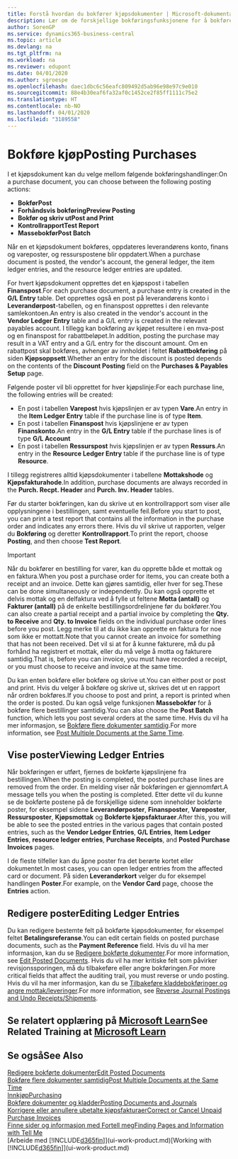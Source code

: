 ```yaml
---
title: Forstå hvordan du bokfører kjøpsdokumenter | Microsoft-dokumentasjon
description: Lær om de forskjellige bokføringsfunksjonene for å bokføre kjøpsdokumenter og hvordan du kan oppdatere bokførte dokumenter.
author: SorenGP
ms.service: dynamics365-business-central
ms.topic: article
ms.devlang: na
ms.tgt_pltfrm: na
ms.workload: na
ms.reviewer: edupont
ms.date: 04/01/2020
ms.author: sgroespe
ms.openlocfilehash: daec1dbc6c56eafc809492d5ab96e98e97c9e010
ms.sourcegitcommit: 88e4b30eaf6fa32af0c1452ce2f85ff1111c75e2
ms.translationtype: HT
ms.contentlocale: nb-NO
ms.lasthandoff: 04/01/2020
ms.locfileid: "3189558"
---
```

# <a name="posting-purchases"></a><span data-ttu-id="04ba0-103">Bokføre kjøp</span><span class="sxs-lookup"><span data-stu-id="04ba0-103">Posting Purchases</span></span>
<span data-ttu-id="04ba0-104">I et kjøpsdokument kan du velge mellom følgende bokføringshandlinger:</span><span class="sxs-lookup"><span data-stu-id="04ba0-104">On a purchase document, you can choose between the following posting actions:</span></span>

* <span data-ttu-id="04ba0-105">**Bokfør**</span><span class="sxs-lookup"><span data-stu-id="04ba0-105">**Post**</span></span>
* <span data-ttu-id="04ba0-106">**Forhåndsvis bokføring**</span><span class="sxs-lookup"><span data-stu-id="04ba0-106">**Preview Posting**</span></span>
* <span data-ttu-id="04ba0-107">**Bokfør og skriv ut**</span><span class="sxs-lookup"><span data-stu-id="04ba0-107">**Post and Print**</span></span>
* <span data-ttu-id="04ba0-108">**Kontrollrapport**</span><span class="sxs-lookup"><span data-stu-id="04ba0-108">**Test Report**</span></span>
* <span data-ttu-id="04ba0-109">**Massebokfør**</span><span class="sxs-lookup"><span data-stu-id="04ba0-109">**Post Batch**</span></span>

<span data-ttu-id="04ba0-110">Når en et kjøpsdokument bokføres, oppdateres leverandørens konto, finans og vareposter, og ressurspostene blir oppdatert.</span><span class="sxs-lookup"><span data-stu-id="04ba0-110">When a purchase document is posted, the vendor's account, the general ledger, the item ledger entries, and the resource ledger entries  are updated.</span></span>

<span data-ttu-id="04ba0-111">For hvert kjøpsdokument opprettes det en kjøpspost i tabellen **Finanspost**.</span><span class="sxs-lookup"><span data-stu-id="04ba0-111">For each purchase document, a purchase entry is created in the **G/L Entry** table.</span></span> <span data-ttu-id="04ba0-112">Det opprettes også en post på leverandørens konto i **Leverandørpost**-tabellen, og en finanspost opprettes i den relevante samlekontoen.</span><span class="sxs-lookup"><span data-stu-id="04ba0-112">An entry is also created in the vendor's account in the **Vendor Ledger Entry** table and a G/L entry is created in the relevant payables account.</span></span> <span data-ttu-id="04ba0-113">I tillegg kan bokføring av kjøpet resultere i en mva-post og en finanspost for rabattbeløpet.</span><span class="sxs-lookup"><span data-stu-id="04ba0-113">In addition, posting the purchase may result in a VAT entry and a G/L entry for the discount amount.</span></span> <span data-ttu-id="04ba0-114">Om en rabattpost skal bokføres, avhenger av innholdet i feltet  **Rabattbokføring** på siden **Kjøpsoppsett**.</span><span class="sxs-lookup"><span data-stu-id="04ba0-114">Whether an entry for the discount is posted depends on the contents of the **Discount Posting** field on the **Purchases & Payables Setup** page.</span></span>

<span data-ttu-id="04ba0-115">Følgende poster vil bli opprettet for hver kjøpslinje:</span><span class="sxs-lookup"><span data-stu-id="04ba0-115">For each purchase line, the following entries will be created:</span></span>
- <span data-ttu-id="04ba0-116">En post i tabellen **Varepost** hvis kjøpslinjen er av typen **Vare**.</span><span class="sxs-lookup"><span data-stu-id="04ba0-116">An entry in the **Item Ledger Entry** table if the purchase line is of type **Item**.</span></span>
- <span data-ttu-id="04ba0-117">En post i tabellen **Finanspost** hvis kjøpslinjene er av typen **Finanskonto**.</span><span class="sxs-lookup"><span data-stu-id="04ba0-117">An entry in the **G/L Entry** table if the purchase lines is of type **G/L Account**</span></span>
- <span data-ttu-id="04ba0-118">En post i tabellen **Ressurspost** hvis kjøpslinjen er av typen **Ressurs**.</span><span class="sxs-lookup"><span data-stu-id="04ba0-118">An entry in the **Resource Ledger Entry** table if the purchase line is of type **Resource**.</span></span>

<span data-ttu-id="04ba0-119">I tillegg registreres alltid kjøpsdokumenter i tabellene **Mottakshode** og **Kjøpsfakturahode**.</span><span class="sxs-lookup"><span data-stu-id="04ba0-119">In addition, purchase documents are always recorded in the **Purch. Recpt. Header** and **Purch. Inv. Header** tables.</span></span>

<span data-ttu-id="04ba0-120">Før du starter bokføringen, kan du skrive ut en kontrollrapport som viser alle opplysningene i bestillingen, samt eventuelle feil.</span><span class="sxs-lookup"><span data-stu-id="04ba0-120">Before you start to post, you can print a test report that contains all the information in the purchase order and indicates any errors there.</span></span> <span data-ttu-id="04ba0-121">Hvis du vil skrive ut rapporten, velger du **Bokføring** og deretter **Kontrollrapport**.</span><span class="sxs-lookup"><span data-stu-id="04ba0-121">To print the report, choose **Posting**, and then choose **Test Report**.</span></span>

> [!IMPORTANT]  
>   <span data-ttu-id="04ba0-122">Når du bokfører en bestilling for varer, kan du opprette både et mottak og en faktura.</span><span class="sxs-lookup"><span data-stu-id="04ba0-122">When you post a purchase order for items, you can create both a receipt and an invoice.</span></span> <span data-ttu-id="04ba0-123">Dette kan gjøres samtidig, eller hver for seg.</span><span class="sxs-lookup"><span data-stu-id="04ba0-123">These can be done simultaneously or independently.</span></span> <span data-ttu-id="04ba0-124">Du kan også opprette et delvis mottak og en delfaktura ved å fylle ut feltene **Motta (antall)** og **Fakturer (antall)** på de enkelte bestillingsordrelinjene før du bokfører.</span><span class="sxs-lookup"><span data-stu-id="04ba0-124">You can also create a partial receipt and a partial invoice by completing the **Qty. to Receive** and **Qty. to Invoice** fields on the individual purchase order lines before you post.</span></span> <span data-ttu-id="04ba0-125">Legg merke til at du ikke kan opprette en faktura for noe som ikke er mottatt.</span><span class="sxs-lookup"><span data-stu-id="04ba0-125">Note that you cannot create an invoice for something that has not been received.</span></span> <span data-ttu-id="04ba0-126">Det vil si at for å kunne fakturere, må du på forhånd ha registrert et mottak, eller du må velge å motta og fakturere samtidig.</span><span class="sxs-lookup"><span data-stu-id="04ba0-126">That is, before you can invoice, you must have recorded a receipt, or you must choose to receive and invoice at the same time.</span></span>

<span data-ttu-id="04ba0-127">Du kan enten bokføre eller bokføre og skrive ut.</span><span class="sxs-lookup"><span data-stu-id="04ba0-127">You can either post or post and print.</span></span> <span data-ttu-id="04ba0-128">Hvis du velger å bokføre og skrive ut, skrives det ut en rapport når ordren bokføres.</span><span class="sxs-lookup"><span data-stu-id="04ba0-128">If you choose to post and print, a report is printed when the order is posted.</span></span> <span data-ttu-id="04ba0-129">Du kan også velge funksjonen **Massebokfør** for å bokføre flere bestillinger samtidig.</span><span class="sxs-lookup"><span data-stu-id="04ba0-129">You can also choose the **Post Batch** function, which lets you post several orders at the same time.</span></span> <span data-ttu-id="04ba0-130">Hvis du vil ha mer informasjon, se [Bokføre flere dokumenter samtidig](ui-batch-posting.md).</span><span class="sxs-lookup"><span data-stu-id="04ba0-130">For more information, see [Post Multiple Documents at the Same Time](ui-batch-posting.md).</span></span>

## <a name="viewing-ledger-entries"></a><span data-ttu-id="04ba0-131">Vise poster</span><span class="sxs-lookup"><span data-stu-id="04ba0-131">Viewing Ledger Entries</span></span>
<span data-ttu-id="04ba0-132">Når bokføringen er utført, fjernes de bokførte kjøpslinjene fra bestillingen.</span><span class="sxs-lookup"><span data-stu-id="04ba0-132">When the posting is completed, the posted purchase lines are removed from the order.</span></span> <span data-ttu-id="04ba0-133">En melding viser når bokføringen er gjennomført.</span><span class="sxs-lookup"><span data-stu-id="04ba0-133">A message tells you when the posting is completed.</span></span> <span data-ttu-id="04ba0-134">Etter dette vil du kunne se de bokførte postene på de forskjellige sidene som inneholder bokførte poster, for eksempel sidene **Leverandørposter**, **Finansposter**, **Vareposter**, **Ressursposter**, **Kjøpsmottak** og **Bokførte kjøpsfakturaer**.</span><span class="sxs-lookup"><span data-stu-id="04ba0-134">After this, you will be able to see the posted entries in the various pages that contain posted entries, such as the **Vendor Ledger Entries**, **G/L Entries**, **Item Ledger Entries**, **resource ledger entries**, **Purchase Receipts**, and **Posted Purchase Invoices** pages.</span></span>

<span data-ttu-id="04ba0-135">I de fleste tilfeller kan du åpne poster fra det berørte kortet eller dokumentet.</span><span class="sxs-lookup"><span data-stu-id="04ba0-135">In most cases, you can open ledger entries from the affected card or document.</span></span> <span data-ttu-id="04ba0-136">På siden **Leverandørkort** velger du for eksempel handlingen **Poster**.</span><span class="sxs-lookup"><span data-stu-id="04ba0-136">For example, on the **Vendor Card** page, choose the **Entries** action.</span></span>

## <a name="editing-ledger-entries"></a><span data-ttu-id="04ba0-137">Redigere poster</span><span class="sxs-lookup"><span data-stu-id="04ba0-137">Editing Ledger Entries</span></span>
<span data-ttu-id="04ba0-138">Du kan redigere bestemte felt på bokførte kjøpsdokumenter, for eksempel feltet **Betalingsreferanse**.</span><span class="sxs-lookup"><span data-stu-id="04ba0-138">You can edit certain fields on posted purchase documents, such as the **Payment Reference** field.</span></span> <span data-ttu-id="04ba0-139">Hvis du vil ha mer informasjon, kan du se [Redigere bokførte dokumenter](across-edit-posted-document.md).</span><span class="sxs-lookup"><span data-stu-id="04ba0-139">For more information, see [Edit Posted Documents](across-edit-posted-document.md).</span></span> <span data-ttu-id="04ba0-140">Hvis du vil ha mer kritiske felt som påvirker revisjonssporingen, må du tilbakeføre eller angre bokføringen.</span><span class="sxs-lookup"><span data-stu-id="04ba0-140">For more critical fields that affect the auditing trail, you must reverse or undo posting.</span></span> <span data-ttu-id="04ba0-141">Hvis du vil ha mer informasjon, kan du se [Tilbakeføre kladdebokføringer og angre mottak/leveringer](finance-how-reverse-journal-posting.md).</span><span class="sxs-lookup"><span data-stu-id="04ba0-141">For more information, see [Reverse Journal Postings and Undo Receipts/Shipments](finance-how-reverse-journal-posting.md).</span></span>

## <a name="see-related-training-at-microsoft-learn"></a><span data-ttu-id="04ba0-142">Se relatert opplæring på [Microsoft Learn](/learn/modules/receive-invoice-dynamics-d365-business-central/index)</span><span class="sxs-lookup"><span data-stu-id="04ba0-142">See Related Training at [Microsoft Learn](/learn/modules/receive-invoice-dynamics-d365-business-central/index)</span></span>

## <a name="see-also"></a><span data-ttu-id="04ba0-143">Se også</span><span class="sxs-lookup"><span data-stu-id="04ba0-143">See Also</span></span>
[<span data-ttu-id="04ba0-144">Redigere bokførte dokumenter</span><span class="sxs-lookup"><span data-stu-id="04ba0-144">Edit Posted Documents</span></span>](across-edit-posted-document.md)  
[<span data-ttu-id="04ba0-145">Bokføre flere dokumenter samtidig</span><span class="sxs-lookup"><span data-stu-id="04ba0-145">Post Multiple Documents at the Same Time</span></span>](ui-batch-posting.md)  
[<span data-ttu-id="04ba0-146">Innkjøp</span><span class="sxs-lookup"><span data-stu-id="04ba0-146">Purchasing</span></span>](purchasing-manage-purchasing.md)  
[<span data-ttu-id="04ba0-147">Bokføre dokumenter og kladder</span><span class="sxs-lookup"><span data-stu-id="04ba0-147">Posting Documents and Journals</span></span>](ui-post-documents-journals.md)  
[<span data-ttu-id="04ba0-148">Korrigere eller annullere ubetalte kjøpsfakturaer</span><span class="sxs-lookup"><span data-stu-id="04ba0-148">Correct or Cancel Unpaid Purchase Invoices</span></span>](purchasing-how-correct-cancel-unpaid-purchase-invoices.md)  
[<span data-ttu-id="04ba0-149">Finne sider og informasjon med Fortell meg</span><span class="sxs-lookup"><span data-stu-id="04ba0-149">Finding Pages and Information with Tell Me</span></span>](ui-search.md)  
<span data-ttu-id="04ba0-150">[Arbeide med [!INCLUDE[d365fin](includes/d365fin_md.md)]](ui-work-product.md)</span><span class="sxs-lookup"><span data-stu-id="04ba0-150">[Working with [!INCLUDE[d365fin](includes/d365fin_md.md)]](ui-work-product.md)</span></span>
